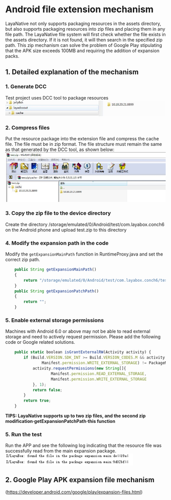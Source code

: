 # Android file extension mechanism
LayaNative not only supports packaging resources in the assets directory, but also supports packaging resources into zip files and placing them in any file path. The LayaNative file system will first check whether the file exists in the assets directory. If it is not found, it will then search in the specified zip path. This zip mechanism can solve the problem of Google Play stipulating that the APK size exceeds 100MB and requiring the addition of expansion packs.

## 1. Detailed explanation of the mechanism
### 1. Generate DCC
Test project uses DCC tool to package resources
![Picture 1](img/1.jpg)
### 2. Compress files
Put the resource package into the extension file and compress the cache file. The file must be in zip format. The file structure must remain the same as that generated by the DCC tool, as shown below:
![Picture 1](img/2.jpg)
### 3. Copy the zip file to the device directory
Create the directory /storage/emulated/0/Android/test/com.layabox.conch6 on the Android phone and upload test.zip to this directory
### 4. Modify the expansion path in the code
Modify the `getExpansionMainPath` function in RuntimeProxy.java and set the correct zip path.
```   typescript
	public String getExpansionMainPath()
	{
    	return "/storage/emulated/0/Android/test/com.layabox.conch6/test.zip";
	}
	public String getExpansionPatchPath()
	{
    	return "";
	}
```
### 5. Enable external storage permissions
Machines with Android 6.0 or above may not be able to read external storage and need to actively request permission. Please add the following code or Google related solutions.
```typescript
	public static boolean isGrantExternalRW(Activity activity) {
    	if (Build.VERSION.SDK_INT >= Build.VERSION_CODES.M && activity.checkSelfPermission(
            	Manifest.permission.WRITE_EXTERNAL_STORAGE) != PackageManager.PERMISSION_GRANTED) {
        	activity.requestPermissions(new String[]{
                	Manifest.permission.READ_EXTERNAL_STORAGE,
                	Manifest.permission.WRITE_EXTERNAL_STORAGE
        	}, 1);
        	return false;
    	}
    	return true;
	}
```
**TIPS: LayaNative supports up to two zip files, and the second zip modification·getExpansionPatchPath·this function**

### 5. Run the test
Run the APP and see the following log indicating that the resource file was successfully read from the main expansion package.
![Picture 1](img/3.png)
## 2. Google Play APK expansion file mechanism
(https://developer.android.com/google/play/expansion-files.html)




